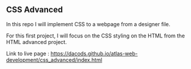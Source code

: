 ## CSS Advanced

In this repo I will implement CSS to a webpage from a designer file.

For this first project, I will focus on the CSS styling on the HTML from the HTML advanced project.

Link to live page : https://dacods.github.io/atlas-web-development/css_advanced/index.html